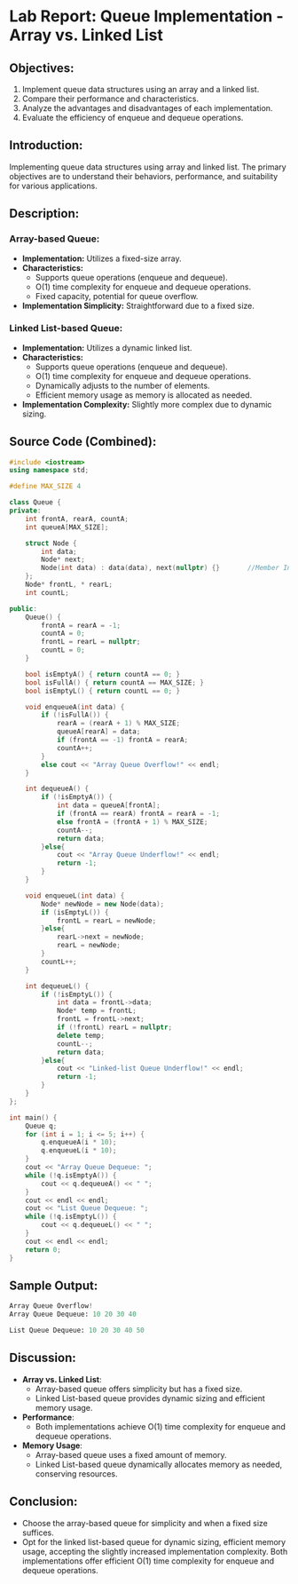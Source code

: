 # Lab Report: Queue Implementation - Array vs. Linked List

## Objectives:

1. Implement queue data structures using an array and a linked list.
2. Compare their performance and characteristics.
3. Analyze the advantages and disadvantages of each implementation.
4. Evaluate the efficiency of enqueue and dequeue operations.

## Introduction:

Implementing queue data structures using array and linked list. The primary objectives are to understand their behaviors, performance, and suitability for various applications.

## Description:
### Array-based Queue:
- **Implementation:** Utilizes a fixed-size array.
- **Characteristics:**
  - Supports queue operations (enqueue and dequeue).
  - O(1) time complexity for enqueue and dequeue operations.
  - Fixed capacity, potential for queue overflow.
- **Implementation Simplicity:** Straightforward due to a fixed size.

### Linked List-based Queue:
- **Implementation:** Utilizes a dynamic linked list.
- **Characteristics:**
  - Supports queue operations (enqueue and dequeue).
  - O(1) time complexity for enqueue and dequeue operations.
  - Dynamically adjusts to the number of elements.
  - Efficient memory usage as memory is allocated as needed.
- **Implementation Complexity:** Slightly more complex due to dynamic sizing.

## Source Code (Combined):
```cpp
#include <iostream>
using namespace std;

#define MAX_SIZE 4

class Queue {
private:
    int frontA, rearA, countA;
    int queueA[MAX_SIZE];

    struct Node {
        int data;
        Node* next;
        Node(int data) : data(data), next(nullptr) {}       //Member Initializer
    };
    Node* frontL, * rearL;
    int countL;

public:
    Queue() {
        frontA = rearA = -1;
        countA = 0;
        frontL = rearL = nullptr;
        countL = 0;
    }

    bool isEmptyA() { return countA == 0; }
    bool isFullA() { return countA == MAX_SIZE; }
    bool isEmptyL() { return countL == 0; }

    void enqueueA(int data) {
        if (!isFullA()) {
            rearA = (rearA + 1) % MAX_SIZE;
            queueA[rearA] = data;
            if (frontA == -1) frontA = rearA;
            countA++;
        }
        else cout << "Array Queue Overflow!" << endl;
    }

    int dequeueA() {
        if (!isEmptyA()) {
            int data = queueA[frontA];
            if (frontA == rearA) frontA = rearA = -1;
            else frontA = (frontA + 1) % MAX_SIZE;
            countA--;
            return data;
        }else{
            cout << "Array Queue Underflow!" << endl;
            return -1;
        }
    }

    void enqueueL(int data) {
        Node* newNode = new Node(data);
        if (isEmptyL()) {
            frontL = rearL = newNode;
        }else{
            rearL->next = newNode;
            rearL = newNode;
        }
        countL++;
    }

    int dequeueL() {
        if (!isEmptyL()) {
            int data = frontL->data;
            Node* temp = frontL;
            frontL = frontL->next;
            if (!frontL) rearL = nullptr;
            delete temp;
            countL--;
            return data;
        }else{
            cout << "Linked-list Queue Underflow!" << endl;
            return -1;
        }
    }
};

int main() {
    Queue q;
    for (int i = 1; i <= 5; i++) {
        q.enqueueA(i * 10);
        q.enqueueL(i * 10);
    }
    cout << "Array Queue Dequeue: ";
    while (!q.isEmptyA()) {
        cout << q.dequeueA() << " ";
    }
    cout << endl << endl;
    cout << "List Queue Dequeue: ";
    while (!q.isEmptyL()) {
        cout << q.dequeueL() << " ";
    }
    cout << endl << endl;
    return 0;
}
```

## Sample Output:
```python
Array Queue Overflow!
Array Queue Dequeue: 10 20 30 40 

List Queue Dequeue: 10 20 30 40 50 
```

## Discussion:
- **Array vs. Linked List**:
  - Array-based queue offers simplicity but has a fixed size.
  - Linked List-based queue provides dynamic sizing and efficient memory usage.
- **Performance**:
  - Both implementations achieve O(1) time complexity for enqueue and dequeue operations.
- **Memory Usage**:
  - Array-based queue uses a fixed amount of memory.
  - Linked List-based queue dynamically allocates memory as needed, conserving resources.

## Conclusion:

- Choose the array-based queue for simplicity and when a fixed size suffices.
- Opt for the linked list-based queue for dynamic sizing, efficient memory usage, accepting the slightly increased implementation complexity. Both implementations offer efficient O(1) time complexity for enqueue and dequeue operations.
